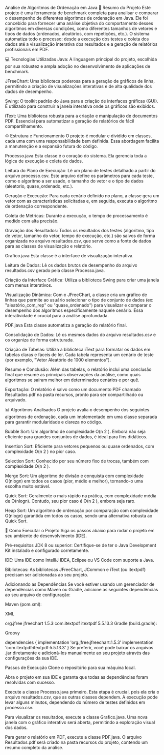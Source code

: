 Análise de Algoritmos de Ordenação em Java
📝 Resumo do Projeto
Este projeto é uma ferramenta de benchmark completa para analisar e comparar o desempenho de diferentes algoritmos de ordenação em Java. Ele foi concebido para fornecer uma análise objetiva do comportamento desses algoritmos em diversas condições, como diferentes tamanhos de vetores e tipos de dados (ordenados, aleatórios, com repetições, etc.). O sistema automatiza todo o processo: desde a execução dos testes e coleta dos dados até a visualização interativa dos resultados e a geração de relatórios profissionais em PDF.

💻 Tecnologias Utilizadas
Java: A linguagem principal do projeto, escolhida por sua robustez e ampla adoção no desenvolvimento de aplicações de benchmark.

JFreeChart: Uma biblioteca poderosa para a geração de gráficos de linha, permitindo a criação de visualizações interativas e de alta qualidade dos dados de desempenho.

Swing: O toolkit padrão do Java para a criação de interfaces gráficas (GUI). É utilizado para construir a janela interativa onde os gráficos são exibidos.

iText: Uma biblioteca robusta para a criação e manipulação de documentos PDF. Essencial para automatizar a geração de relatórios de fácil compartilhamento.

⚙️ Estrutura e Funcionamento
O projeto é modular e dividido em classes, cada uma com uma responsabilidade bem definida. Essa abordagem facilita a manutenção e a expansão futura do código.

Processo.java
Esta classe é o coração do sistema. Ela gerencia toda a lógica de execução e coleta de dados.

Leitura do Plano de Execução: Lê um plano de testes detalhado a partir do arquivo processo.csv. Este arquivo define os parâmetros para cada teste, como o algoritmo a ser usado, o tamanho do vetor e o tipo de dados (aleatorio, quase_ordenado, etc.).

Geração e Execução: Para cada cenário definido no plano, a classe gera um vetor com as características solicitadas e, em seguida, executa o algoritmo de ordenação correspondente.

Coleta de Métricas: Durante a execução, o tempo de processamento é medido com alta precisão.

Gravação dos Resultados: Todos os resultados dos testes (algoritmo, tipo de vetor, tamanho do vetor, tempo de execução, etc.) são salvos de forma organizada no arquivo resultados.csv, que serve como a fonte de dados para as classes de visualização e relatório.

Grafico.java
Esta classe é a interface de visualização interativa.

Leitura de Dados: Lê os dados brutos de desempenho do arquivo resultados.csv gerado pela classe Processo.java.

Criação da Interface Gráfica: Utiliza a biblioteca Swing para criar uma janela com menus interativos.

Visualização Dinâmica: Com o JFreeChart, a classe cria um gráfico de linhas que permite ao usuário selecionar o tipo de conjunto de dados (ex: "aleatório_com_rep" ou "quase_ordenado") para visualizar e comparar o desempenho dos algoritmos especificamente naquele cenário. Essa interatividade é crucial para a análise aprofundada.

PDF.java
Esta classe automatiza a geração do relatório final.

Consolidação de Dados: Lê os mesmos dados do arquivo resultados.csv e os organiza de forma estruturada.

Criação de Tabelas: Utiliza a biblioteca iText para formatar os dados em tabelas claras e fáceis de ler. Cada tabela representa um cenário de teste (por exemplo, "Vetor Aleatório de 1000 elementos").

Resumo e Conclusão: Além das tabelas, o relatório inclui uma conclusão final que resume as principais observações da análise, como quais algoritmos se saíram melhor em determinados cenários e por quê.

Exportação: O relatório é salvo como um documento PDF chamado Resultados.pdf na pasta recursos, pronto para ser compartilhado ou arquivado.

📊 Algoritmos Analisados
O projeto avalia o desempenho dos seguintes algoritmos de ordenação, cada um implementado em uma classe separada para garantir modularidade e clareza no código.

Bubble Sort: Um algoritmo de complexidade O(n 
2
 ). Embora não seja eficiente para grandes conjuntos de dados, é ideal para fins didáticos.

Insertion Sort: Eficiente para vetores pequenos ou quase ordenados, com complexidade O(n 
2
 ) no pior caso.

Selection Sort: Conhecido por seu número fixo de trocas, também com complexidade O(n 
2
 ).

Merge Sort: Um algoritmo de divisão e conquista com complexidade O(nlogn) em todos os casos (pior, médio e melhor), tornando-o uma escolha muito estável.

Quick Sort: Geralmente o mais rápido na prática, com complexidade média de O(nlogn). Contudo, seu pior caso é O(n 
2
 ), embora seja raro.

Heap Sort: Um algoritmo de ordenação por comparação com complexidade O(nlogn) garantida em todos os casos, sendo uma alternativa robusta ao Quick Sort.

🚀 Como Executar o Projeto
Siga os passos abaixo para rodar o projeto em seu ambiente de desenvolvimento (IDE).

Pré-requisitos
JDK 8 ou superior: Certifique-se de ter o Java Development Kit instalado e configurado corretamente.

IDE: Uma IDE como IntelliJ IDEA, Eclipse ou VS Code com suporte a Java.

Bibliotecas: As bibliotecas JFreeChart, JCommon e iText (ou itextpdf) precisam ser adicionadas ao seu projeto.

Adicionando as Dependências
Se você estiver usando um gerenciador de dependências como Maven ou Gradle, adicione as seguintes dependências ao seu arquivo de configuração:

Maven (pom.xml):

XML

<dependency>
    <groupId>org.jfree</groupId>
    <artifactId>jfreechart</artifactId>
    <version>1.5.3</version>
</dependency>
<dependency>
    <groupId>com.itextpdf</groupId>
    <artifactId>itextpdf</artifactId>
    <version>5.5.13.3</version>
</dependency>
Gradle (build.gradle):

Groovy

dependencies {
    implementation 'org.jfree:jfreechart:1.5.3'
    implementation 'com.itextpdf:itextpdf:5.5.13.3'
}
Se preferir, você pode baixar os arquivos .jar diretamente e adicioná-los manualmente ao seu projeto através das configurações da sua IDE.

Passos de Execução
Clone o repositório para sua máquina local.

Abra o projeto em sua IDE e garanta que todas as dependências foram resolvidas com sucesso.

Execute a classe Processo.java primeiro. Esta etapa é crucial, pois ela cria o arquivo resultados.csv, que as outras classes dependem. A execução pode levar alguns minutos, dependendo do número de testes definidos em processo.csv.

Para visualizar os resultados, execute a classe Grafico.java. Uma nova janela com o gráfico interativo será aberta, permitindo a exploração visual dos dados.

Para gerar o relatório em PDF, execute a classe PDF.java. O arquivo Resultados.pdf será criado na pasta recursos do projeto, contendo um resumo completo da análise.
